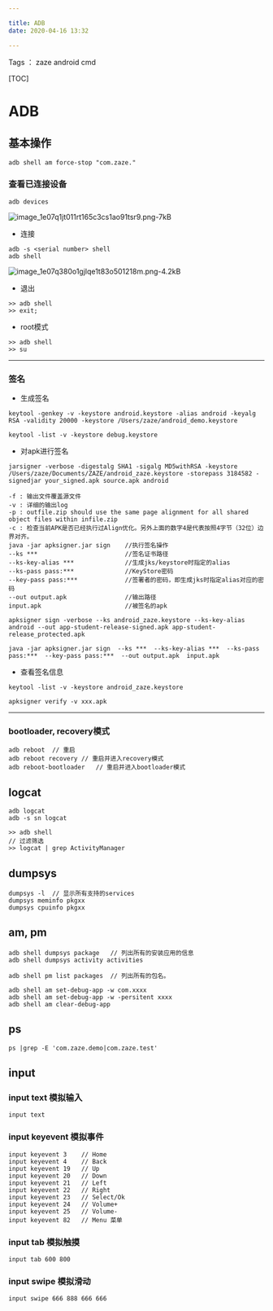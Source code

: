 ```yaml
---

title: ADB
date: 2020-04-16 13:32

---
```


Tags ： zaze android cmd

[TOC]

# ADB

## 基本操作

```
adb shell am force-stop "com.zaze."
```

### 查看已连接设备

```
adb devices
```
![image_1e07q1jt011rt165c3cs1ao91tsr9.png-7kB][1]

- 连接
```
adb -s <serial number> shell
adb shell
```
![image_1e07q380o1gjlqe1t83o501218m.png-4.2kB][2]

- 退出
```
>> adb shell
>> exit;
```

- root模式
```
>> adb shell
>> su
```
---

### 签名

- 生成签名

```
keytool -genkey -v -keystore android.keystore -alias android -keyalg RSA -validity 20000 -keystore /Users/zaze/android_demo.keystore

keytool -list -v -keystore debug.keystore

```
- 对apk进行签名


```
jarsigner -verbose -digestalg SHA1 -sigalg MD5withRSA -keystore /Users/zaze/Documents/ZAZE/android_zaze.keystore -storepass 3184582 -signedjar your_signed.apk source.apk android
```

```
-f : 输出文件覆盖源文件
-v : 详细的输出log
-p : outfile.zip should use the same page alignment for all shared object files within infile.zip
-c : 检查当前APK是否已经执行过Align优化。另外上面的数字4是代表按照4字节（32位）边界对齐。
java -jar apksigner.jar sign    //执行签名操作
--ks ***                        //签名证书路径
--ks-key-alias ***              //生成jks/keystore时指定的alias
--ks-pass pass:***              //KeyStore密码
--key-pass pass:***             //签署者的密码，即生成jks时指定alias对应的密码
--out output.apk                //输出路径
input.apk                       //被签名的apk

apksigner sign -verbose --ks android_zaze.keystore --ks-key-alias android --out app-student-release-signed.apk app-student-release_protected.apk 

java -jar apksigner.jar sign  --ks ***  --ks-key-alias ***  --ks-pass pass:***  --key-pass pass:***  --out output.apk  input.apk  
```

- 查看签名信息
```
keytool -list -v -keystore android_zaze.keystore
```

```
apksigner verify -v xxx.apk
```


---

### bootloader, recovery模式

```
adb reboot  // 重启
adb reboot recovery // 重启并进入recovery模式
adb reboot-bootloader   // 重启并进入bootloader模式
```

## logcat 

```
adb logcat
adb -s sn logcat
```

```
>> adb shell
// 过滤筛选
>> logcat | grep ActivityManager 

```

## dumpsys
```
dumpsys -l  // 显示所有支持的services
dumpsys meminfo pkgxx
dumpsys cpuinfo pkgxx
```

## am, pm

```
adb shell dumpsys package   // 列出所有的安装应用的信息
adb shell dumpsys activity activities

adb shell pm list packages  // 列出所有的包名。

adb shell am set-debug-app -w com.xxxx
adb shell am set-debug-app -w -persitent xxxx
adb shell am clear-debug-app
```

## ps

```
ps |grep -E 'com.zaze.demo|com.zaze.test'
```

## input

### input text 模拟输入
```
input text
```

### input keyevent 模拟事件
```
input keyevent 3    // Home
input keyevent 4    // Back
input keyevent 19   // Up
input keyevent 20   // Down
input keyevent 21   // Left
input keyevent 22   // Right
input keyevent 23   // Select/Ok
input keyevent 24   // Volume+
input keyevent 25   // Volume-
input keyevent 82   // Menu 菜单
```

### input tab 模拟触摸
```
input tab 600 800
```

### input swipe 模拟滑动

```
input swipe 666 888 666 666
```

  [1]: http://static.zybuluo.com/zaze/53kqp387aoy6xdxryh1yk2lx/image_1e07q1jt011rt165c3cs1ao91tsr9.png
  [2]: http://static.zybuluo.com/zaze/k8cyxkqs5eq1eb7vk63zfodg/image_1e07q380o1gjlqe1t83o501218m.png

